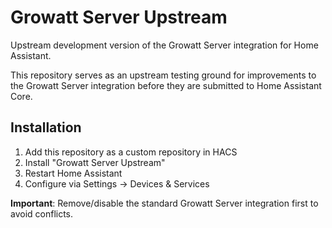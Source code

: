 # Growatt Server Upstream

Upstream development version of the Growatt Server integration for Home Assistant.

This repository serves as an upstream testing ground for improvements to the Growatt Server integration before they are submitted to Home Assistant Core.

## Installation

1. Add this repository as a custom repository in HACS
2. Install "Growatt Server Upstream"
3. Restart Home Assistant
4. Configure via Settings → Devices & Services

**Important**: Remove/disable the standard Growatt Server integration first to avoid conflicts.
